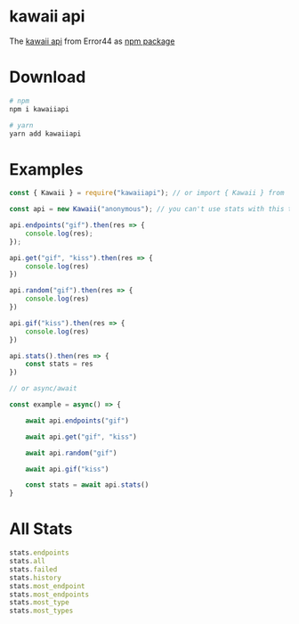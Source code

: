 # kawaii api
The [kawaii api](https://kawaii.red/) from Error44 as [npm package](https://www.npmjs.com/package/kawaii-api)

# Download
```sh
# npm
npm i kawaiiapi

# yarn
yarn add kawaiiapi
```

# Examples

```js
const { Kawaii } = require("kawaiiapi"); // or import { Kawaii } from 'kawaiiapi';

const api = new Kawaii("anonymous"); // you can't use stats with this token

api.endpoints("gif").then(res => {
    console.log(res);
});

api.get("gif", "kiss").then(res => {
    console.log(res)
})

api.random("gif").then(res => {
    console.log(res)
})

api.gif("kiss").then(res => {
    console.log(res)
})

api.stats().then(res => {
    const stats = res
})

// or async/await

const example = async() => {

    await api.endpoints("gif")

    await api.get("gif", "kiss")

    await api.random("gif")

    await api.gif("kiss")

    const stats = await api.stats()
}
```

# All Stats

```javascript
stats.endpoints
stats.all
stats.failed
stats.history
stats.most_endpoint
stats.most_endpoints
stats.most_type
stats.most_types
```
